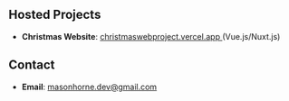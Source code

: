 ## Hosted Projects 
- **Christmas Website**: [christmaswebproject.vercel.app
](christmaswebproject.vercel.app
) (Vue.js/Nuxt.js) 

## Contact 
- **Email**: [masonhorne.dev@gmail.com](mailto:masonhorne.dev@gmail.com)
